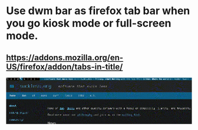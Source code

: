 # Use dwm bar as firefox tab bar when you go kiosk mode or full-screen mode.
## https://addons.mozilla.org/en-US/firefox/addon/tabs-in-title/
![firefox tab bar title](gif.gif)
